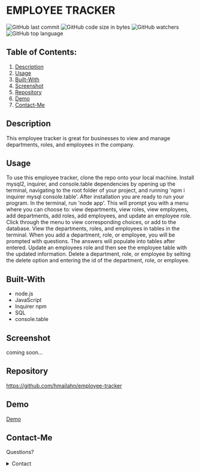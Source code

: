 # EMPLOYEE TRACKER

![GitHub last commit](https://img.shields.io/github/last-commit/hmailahn/employee-tracker) ![GitHub code size in bytes](https://img.shields.io/github/languages/code-size/hmailahn/employee-tracker) ![GitHub watchers](https://img.shields.io/github/watchers/hmailahn/employee-tracker?label=Watch&style=social) ![GitHub top language](https://img.shields.io/github/languages/top/hmailahn/employee-tracker)

## Table of Contents:

1. [Description](#Description)
2. [Usage](#Usage)
3. [Built-With](#Built-With)
4. [Screenshot](#Screenshot)
5. [Repository](#Repository)
6. [Demo](#Demo)
7. [Contact-Me](#Contact-Me)

## Description
This employee tracker is great for businesses to view and manage departments, roles, and employees in the company.

## Usage
To use this employee tracker, clone the repo onto your local machine. Install mysql2, inquirer, and console.table dependencies by opening up the terminal, navigating to the root folder of your project, and running 'npm i inquirer mysql console.table'. After installation you are ready to run your program. In the terminal, run 'node app'. This will prompt you with a menu where you can choose to: view departments, view roles, view employees, add departments, add roles, add employees, and update an employee role. Click through the menu to view corresponding choices, or add to the database. View the departments, roles, and employees in tables in the terminal. When you add a department, role, or employee, you will be prompted with questions. The answers will populate into tables after entered. Update an employees role and then see the employee table with the updated information. Delete a department, role, or employee by selting the delete option and entering the id of the department, role, or employee.

## Built-With
* node.js
* JavaScript
* Inquirer npm
* SQL
* console.table

## Screenshot
coming soon...

## Repository
https://github.com/hmailahn/employee-tracker

## Demo
[Demo](https://drive.google.com/file/d/1qn0xA4rB045PlrCaw4D8GW0KPQ3lR5Gf/view)


## Contact-Me

Questions?

<details>
    <summary>Contact</summary>
    mailahnheidi@gmail.com <br>
</details>
